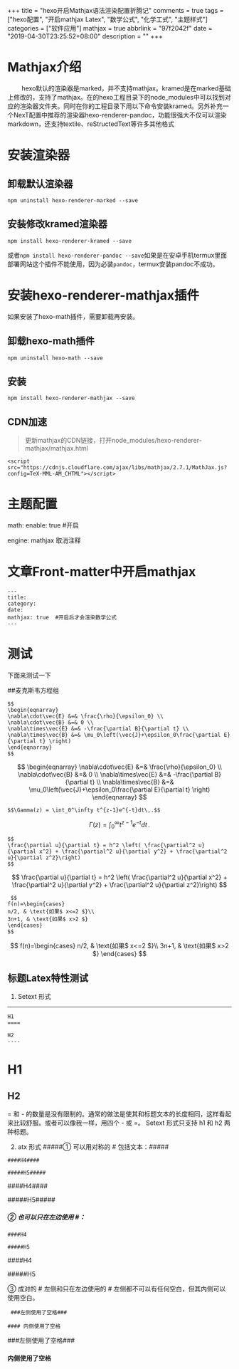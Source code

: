 +++
title = "hexo开启Mathjax语法渲染配置折腾记"
comments = true
tags = ["hexo配置", "开启mathjax  Latex", "数学公式", "化学工式", "主题样式"]
categories = ["软件应用"]
mathjax = true
abbrlink = "97f2042f"
date = "2019-04-30T23:25:52+08:00"
description = ""
+++


Mathjax介绍
====
&emsp;&emsp; hexo默认的渲染器是marked，并不支持mathjax。kramed是在marked基础上修改的，支持了mathjax。在的hexo工程目录下的node_modules中可以找到对应的渲染器文件夹。同时在你的工程目录下用以下命令安装kramed。另外补充一个NexT配置中推荐的渲染器hexo-renderer-pandoc，功能很强大不仅可以渲染markdown，还支持textile、reStructedText等许多其他格式
# 安装渲染器
## 卸载默认渲染器
```
npm uninstall hexo-renderer-marked --save
```
## 安装修改kramed渲染器
```
npm install hexo-renderer-kramed --save
```
或者`npm install hexo-renderer-pandoc --save`如果是在安卓手机termux里面部署网站这个插件不能使用，因为必装`pandoc`，termux安装pandoc不成功。

# 安装**hexo-renderer-mathjax**插件

如果安装了hexo-math插件，需要卸载再安装。
## 卸载hexo-math插件
```
npm uninstall hexo-math --save
```
## 安装
```
npm install hexo-renderer-mathjax --save
```
## CDN加速

>更新mathjax的CDN链接，打开node_modules/hexo-renderer-mathjax/mathjax.html

```
<script src="https://cdnjs.cloudflare.com/ajax/libs/mathjax/2.7.1/MathJax.js?config=TeX-MML-AM_CHTML"></script>
```


# 主题配置

math:
  enable: true #开启

  engine: mathjax 取消注释

# 文章Front-matter中开启mathjax
```
---
title: 
category:
date: 
mathjax: true  #开启后才会渲染数学公式
---
```
<escape><!-- more --></escape>

# 测试

下面来测试一下

##麦克斯韦方程组
```
$$
\begin{eqnarray}
\nabla\cdot\vec{E} &=& \frac{\rho}{\epsilon_0} \\
\nabla\cdot\vec{B} &=& 0 \\
\nabla\times\vec{E} &=& -\frac{\partial B}{\partial t} \\
\nabla\times\vec{B} &=& \mu_0\left(\vec{J}+\epsilon_0\frac{\partial E}{\partial t} \right)
\end{eqnarray}
$$
```

$$
\begin{eqnarray}
\nabla\cdot\vec{E} &=& \frac{\rho}{\epsilon_0} \\
\nabla\cdot\vec{B} &=& 0 \\
\nabla\times\vec{E} &=& -\frac{\partial B}{\partial t} \\
\nabla\times\vec{B} &=& \mu_0\left(\vec{J}+\epsilon_0\frac{\partial E}{\partial t} \right)
\end{eqnarray}
$$


```
$$\Gamma(z) = \int_0^\infty t^{z-1}e^{-t}dt\,.$$
```

$$\Gamma(z) = \int_0^\infty t^{z-1}e^{-t}dt\,.$$


```
$$
\frac{\partial u}{\partial t} = h^2 \left( \frac{\partial^2 u}{\partial x^2} + \frac{\partial^2 u}{\partial y^2} + \frac{\partial^2 u}{\partial z^2}\right)
$$
```

$$
\frac{\partial u}{\partial t} = h^2 \left( \frac{\partial^2 u}{\partial x^2} + \frac{\partial^2 u}{\partial y^2} + \frac{\partial^2 u}{\partial z^2}\right)
$$


```
 $$ 
f(n)=\begin{cases}
n/2, & \text{如果$ x<=2 $}\\
3n+1, & \text{如果$ x>2 $}
\end{cases}
$$
```

$$                
f(n)=\begin{cases}
n/2, & \text{如果$ x<=2 $}\\
3n+1, & \text{如果$ x>2 $}
\end{cases}
$$

标题Latex特性测试
----
1. Setext 形式
----
```
H1
====

H2
----
```
H1
====

H2
----

= 和 - 的数量是没有限制的。通常的做法是使其和标题文本的长度相同，这样看起来比较舒服。或者可以像我一样，用四个 - 或 =。
Setext 形式只支持 h1 和 h2 两种标题。

2. atx 形式
 #####① 可以用对称的 # 包括文本：#####
```
####H4####

#####H5#####
```
####H4####

#####H5#####


##### ② 也可以只在左边使用 #：
```
####H4

#####H5
```
####H4

#####H5


③ 成对的 # 左侧和只在左边使用的 # 左侧都不可以有任何空白，但其内侧可以使用空白。
```
 ###左侧使用了空格###

#### 内侧使用了空格
```
 ###左侧使用了空格###

#### 内侧使用了空格
